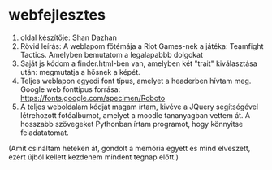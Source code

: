 # webfejlesztes
1. oldal készítője: Shan Dazhan
3. Rövid leírás: A weblapom főtémája a Riot Games-nek a játéka: Teamfight Tactics. Amelyben bemutatom a legalapabbb dolgokat
4. Saját js kódom a finder.html-ben van, amelyben két "trait" kiválasztása után: megmutatja a hősnek a képét.
5. Teljes weblapon egyedi font típus, amelyet a headerben hívtam meg. Google web fonttípus forrása: https://fonts.google.com/specimen/Roboto
6. A teljes weboldalam kódját magam írtam, kivéve a JQuery segítségével létrehozott fotóalbumot, amelyet a moodle tananyagban vettem át. A hosszabb szövegeket Pythonban írtam programot, hogy könnyitse feladatatomat.

(Amit csináltam heteken át, gondolt a memória egyett és mind elveszett, ezért újból kellett kezdenem mindent tegnap előtt.)
